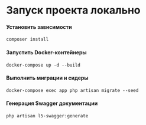 # Запуск проекта локально 

#### Установить зависимости
` composer install `

#### Запустить Docker-контейнеры
` docker-compose up -d --build `

#### Выполнить миграции и сидеры

` docker-compose exec app php artisan migrate --seed `

#### Генерация Swagger документации

` php artisan l5-swagger:generate `
